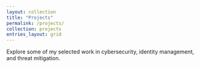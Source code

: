 ```yaml
---
layout: collection
title: "Projects"
permalink: /projects/
collection: projects
entries_layout: grid
---
```


Explore some of my selected work in cybersecurity, identity management, and threat mitigation.
